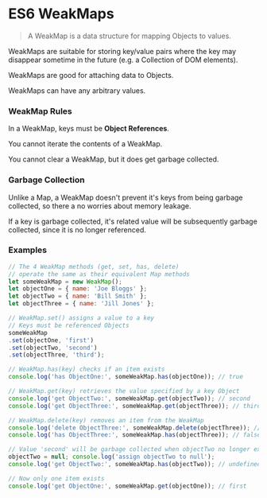 # ES6 WeakMaps

> A WeakMap is a data structure for mapping Objects to values.

WeakMaps are suitable for storing key/value pairs where the key may disappear sometime in the future (e.g. a Collection of DOM elements).

WeakMaps are good for attaching data to Objects.

WeakMaps can have any arbitrary values.


### WeakMap Rules

In a WeakMap, keys must be **Object References**.

You cannot iterate the contents of a WeakMap.

You cannot clear a WeakMap, but it does get garbage collected.


### Garbage Collection

Unlike a Map, a WeakMap doesn't prevent it's keys from being garbage collected, so there a no worries about memory leakage.

If a key is garbage collected, it's related value will be subsequently garbage collected, since it is no longer referenced.


### Examples

```js
// The 4 WeakMap methods (get, set, has, delete)
// operate the same as their equivalent Map methods
let someWeakMap = new WeakMap();
let objectOne = { name: 'Joe Bloggs' };
let objectTwo = { name: 'Bill Smith' };
let objectThree = { name: 'Jill Jones' };

// WeakMap.set() assigns a value to a key
// Keys must be referenced Objects
someWeakMap
.set(objectOne, 'first')
.set(objectTwo, 'second')
.set(objectThree, 'third');

// WeakMap.has(key) checks if an item exists
console.log('has ObjectOne:', someWeakMap.has(objectOne)); // true

// WeakMap.get(key) retrieves the value specified by a key Object
console.log('get ObjectTwo:', someWeakMap.get(objectTwo)); // second
console.log('get ObjectThree:', someWeakMap.get(objectThree)); // third

// WeakMap.delete(key) removes an item from the WeakMap
console.log('delete ObjectThree:', someWeakMap.delete(objectThree)); // true
console.log('has ObjectThree:', someWeakMap.has(objectThree)); // false

// Value 'second' will be garbage collected when objectTwo no longer exists
objectTwo = null; console.log('assign objectTwo to null');
console.log('get ObjectTwo:', someWeakMap.has(objectTwo)); // undefined

// Now only one item exists
console.log('get ObjectOne:', someWeakMap.get(objectOne)); // first
```
